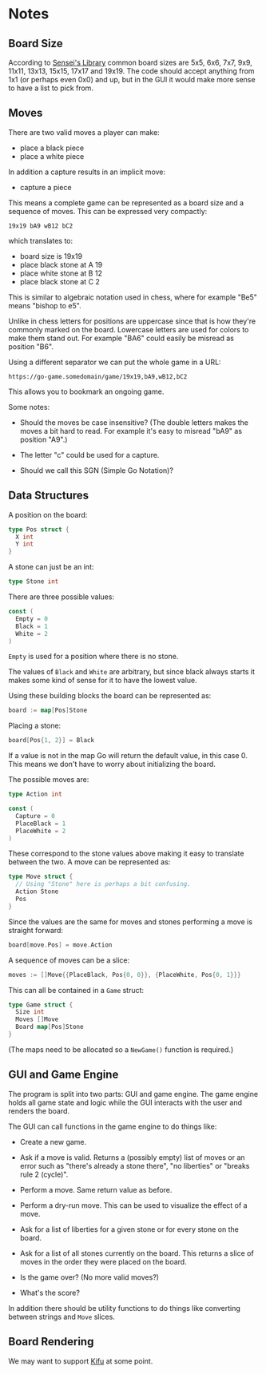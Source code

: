 # Notes


## Board Size

According to [Sensei's Library](http://senseis.xmp.net/?DifferentSizedBoards)
common board sizes are 5x5, 6x6, 7x7, 9x9, 11x11, 13x13, 15x15, 17x17
and 19x19. The code should accept anything from 1x1 (or perhaps even
0x0) and up, but in the GUI it would make more sense to have a list to
pick from.


## Moves

There are two valid moves a player can make:

* place a black piece
* place a white piece

In addition a capture results in an implicit move:

* capture a piece

This means a complete game can be represented as a board size and a
sequence of moves. This can be expressed very compactly:

```
19x19 bA9 wB12 bC2
```

which translates to:

* board size is 19x19
* place black stone at A 19
* place white stone at B 12
* place black stone at C 2

This is similar to algebraic notation used in chess, where for example
"Be5" means "bishop to e5".

Unlike in chess letters for positions are uppercase since that is how
they're commonly marked on the board. Lowercase letters are used for
colors to make them stand out. For example "BA6" could easily be
misread as position "B6".

Using a different separator we can put the whole game in a URL:

```
https://go-game.somedomain/game/19x19,bA9,wB12,bC2
```

This allows you to bookmark an ongoing game.

Some notes:

* Should the moves be case insensitive? (The double letters makes the
  moves a bit hard to read. For example it's easy to misread "bA9" as
  position "A9".)

* The letter "c" could be used for a capture.

* Should we call this SGN (Simple Go Notation)?


## Data Structures

A position on the board:

```go
type Pos struct {
  X int
  Y int
}
```

A stone can just be an int:

```go
type Stone int
```

There are three possible values:

```go
const (
  Empty = 0
  Black = 1
  White = 2
)
```

`Empty` is used for a position where there is no stone.

The values of `Black` and `White` are arbitrary, but since black always starts
it makes some kind of sense for it to have the lowest value.

Using these building blocks the board can be represented as:

```go
board := map[Pos]Stone
```

Placing a stone:

```go
board[Pos{1, 2}] = Black
```

If a value is not in the map Go will return the default value, in this case 0.
This means we don't have to worry about initializing the board.

The possible moves are:

```go
type Action int

const (
  Capture = 0
  PlaceBlack = 1
  PlaceWhite = 2
)
```

These correspond to the stone values above making it easy to translate between
the two. A move can be represented as:

```go
type Move struct {
  // Using "Stone" here is perhaps a bit confusing.
  Action Stone
  Pos
}
```

Since the values are the same for moves and stones performing a move is
straight forward:

```go
board[move.Pos] = move.Action
```

A sequence of moves can be a slice:

```go
moves := []Move{{PlaceBlack, Pos{0, 0}}, {PlaceWhite, Pos{0, 1}}}
```

This can all be contained in a `Game` struct:

```go
type Game struct {
  Size int
  Moves []Move
  Board map[Pos]Stone
}
```

(The maps need to be allocated so a `NewGame()` function is required.)


## GUI and Game Engine

The program is split into two parts: GUI and game engine. The game engine holds
all game state and logic while the GUI interacts with the user and renders the
board.

The GUI can call functions in the game engine to do things like:

* Create a new game.

* Ask if a move is valid. Returns a (possibly empty) list of moves or an error
  such as "there's already a stone there", "no liberties" or "breaks rule 2
  (cycle)".

* Perform a move. Same return value as before.

* Perform a dry-run move. This can be used to visualize the effect of a move.

* Ask for a list of liberties for a given stone or for every stone on the board.

* Ask for a list of all stones currently on the board. This returns a
  slice of moves in the order they were placed on the board.

* Is the game over? (No more valid moves?)

* What's the score?

In addition there should be utility functions to do things like converting
between strings and `Move` slices.


## Board Rendering

We may want to support [Kifu](https://en.wikipedia.org/wiki/Kifu) at
some point.
